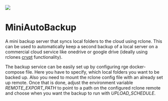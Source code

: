 [<img src="https://img.shields.io/docker/v/therealjohannes/server_backup?label=Dockerhub">](<https://hub.docker.com/repository/docker/therealjohannes/server_backup>)
# MiniAutoBackup
A mini backup server that syncs local folders to the cloud using rclone. This can be used to automatically keep a second backup of a local server on a commercial cloud service like onedrive or google drive (ideally using rclones [crypt](https://rclone.org/crypt/) functionality).

The backup service can be easily set up by configuring rge docker-compose file. Here you have to specify, which local folders you want to be backed up. Also you need to mount the rclone config file with an already set up remote.
Once that is done, adjust the environment variable *REMOTE_EXPORT_PATH* to point to a path on the configured rclone remote and choose when you want the backup to run with *UPLOAD_SCHEDULE*.